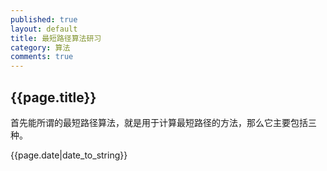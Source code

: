 ```yaml
---
published: true
layout: default
title: 最短路径算法研习
category: 算法
comments: true
---
```

## {{page.title}}

<p>首先能所谓的最短路径算法，就是用于计算最短路径的方法，那么它主要包括三种。</p>

<p>{{page.date|date_to_string}}</p>



